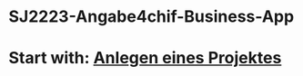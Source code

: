 # SJ2223-Angabe4chif-Business-App
# Start with: [Anlegen eines Projektes](https://github.com/schletz/Pos4xhif/blob/master/Razor%20Pages/01%20Intro/README.md)
